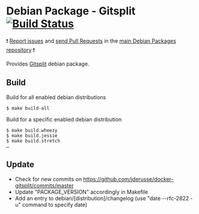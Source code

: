 # Debian Package - Gitsplit [![Build Status](https://travis-ci.org/manala/debian-package-gitsplit.svg?branch=master)](https://travis-ci.org/manala/debian-package-gitsplit)

:exclamation: [Report issues](https://github.com/manala/debian-packages/issues) and [send Pull Requests](https://github.com/manala/debian-packages/pulls) in the [main Debian Packages repository](https://github.com/manala/debian-packages) :exclamation:

Provides [Gitsplit](https://github.com/jderusse/docker-gitsplit) debian package.

## Build

Build for all enabled debian distributions

```
$ make build-all
```

Build for a specific enabled debian distribution

```
$ make build.wheezy
$ make build.jessie
$ make build.stretch
…
```

## Update

* Check for new commits on https://github.com/jderusse/docker-gitsplit/commits/master
* Update "PACKAGE_VERSION" accordingly in Makefile
* Add an entry to debian/[distribution]/changelog (use "date --rfc-2822 -u" command to specify date)
